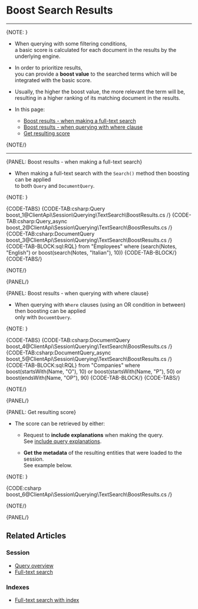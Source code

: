 ﻿# Boost Search Results

---

{NOTE: }

* When querying with some filtering conditions,  
  a basic score is calculated for each document in the results by the underlying engine.

* In order to prioritize results,  
  you can provide a __boost value__ to the searched terms which will be integrated with the basic score.

* Usually, the higher the boost value, the more relevant the term will be,  
  resulting in a higher ranking of its matching document in the results.

* In this page:

  * [Boost results - when making a full-text search](../../../../client-api/session/querying/text-search/boost-search-results#boost-results---when-making-a-full-text-search)
  * [Boost results - when querying with where clause](../../../../client-api/session/querying/text-search/boost-search-results#boost-results---when-querying-with-where-clause)  
  * [Get resulting score](../../../../client-api/session/querying/text-search/boost-search-results#get-resulting-score)

{NOTE/}

---

{PANEL: Boost results - when making a full-text search}

* When making a full-text search with the `Search()` method then boosting can be applied  
  to both `Query` and `DocumentQuery`.

{NOTE: }

{CODE-TABS}
{CODE-TAB:csharp:Query boost_1@ClientApi\Session\Querying\TextSearch\BoostResults.cs /}
{CODE-TAB:csharp:Query_async boost_2@ClientApi\Session\Querying\TextSearch\BoostResults.cs /}
{CODE-TAB:csharp:DocumentQuery boost_3@ClientApi\Session\Querying\TextSearch\BoostResults.cs /}
{CODE-TAB-BLOCK:sql:RQL}
from "Employees" where
(search(Notes, "English") or boost(search(Notes, "Italian"), 10))
{CODE-TAB-BLOCK/}
{CODE-TABS/}

{NOTE/}

{PANEL/}

{PANEL: Boost results - when querying with where clause}

* When querying with `Where` clauses (using an OR condition in between) then boosting can be applied  
  only with `DocuemtQuery`.

{NOTE: }

{CODE-TABS}
{CODE-TAB:csharp:DocumentQuery boost_4@ClientApi\Session\Querying\TextSearch\BoostResults.cs /}
{CODE-TAB:csharp:DocumentQuery_async boost_5@ClientApi\Session\Querying\TextSearch\BoostResults.cs /}
{CODE-TAB-BLOCK:sql:RQL}
from "Companies" where
boost(startsWith(Name, "O"), 10) or
boost(startsWith(Name, "P"), 50) or
boost(endsWith(Name, "OP"), 90)
{CODE-TAB-BLOCK/}
{CODE-TABS/}

{NOTE/}

{PANEL/}

{PANEL: Get resulting score}

* The score can be retrieved by either:

   * Request to __include explanations__ when making the query.  
     See [include query explanations](../../../../client-api/session/querying/debugging/include-explanations).

   * __Get the metadata__ of the resulting entities that were loaded to the session.  
     See example below.  

{NOTE: }

{CODE:csharp boost_6@ClientApi\Session\Querying\TextSearch\BoostResults.cs /}

{NOTE/}

{PANEL/}

## Related Articles

### Session

- [Query overview](../../../../client-api/session/querying/how-to-query)
- [Full-text search](../../../../client-api/session/querying/text-search/full-text-search)

### Indexes

- [Full-text search with index](../../../../indexes/querying/searching)
